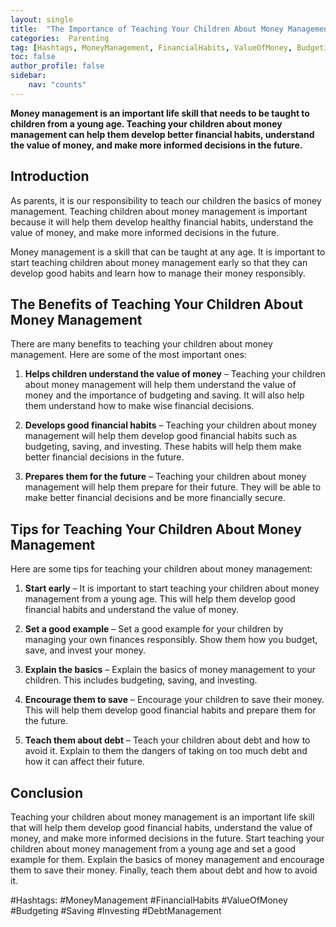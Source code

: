 ```yaml
---
layout: single
title:  "The Importance of Teaching Your Children About Money Management"
categories:  Parenting
tag: [Hashtags, MoneyManagement, FinancialHabits, ValueOfMoney, Budgeting, Saving, Investing, DebtManagement, ]
toc: false
author_profile: false
sidebar:
    nav: "counts"
---
```

    
**Money management is an important life skill that needs to be taught to children from a young age. Teaching your children about money management can help them develop better financial habits, understand the value of money, and make more informed decisions in the future.**

## Introduction

As parents, it is our responsibility to teach our children the basics of money management. Teaching children about money management is important because it will help them develop healthy financial habits, understand the value of money, and make more informed decisions in the future. 

Money management is a skill that can be taught at any age. It is important to start teaching children about money management early so that they can develop good habits and learn how to manage their money responsibly. 

## The Benefits of Teaching Your Children About Money Management

There are many benefits to teaching your children about money management. Here are some of the most important ones:

1. **Helps children understand the value of money** – Teaching your children about money management will help them understand the value of money and the importance of budgeting and saving. It will also help them understand how to make wise financial decisions.

2. **Develops good financial habits** – Teaching your children about money management will help them develop good financial habits such as budgeting, saving, and investing. These habits will help them make better financial decisions in the future.

3. **Prepares them for the future** – Teaching your children about money management will help them prepare for their future. They will be able to make better financial decisions and be more financially secure.

## Tips for Teaching Your Children About Money Management

Here are some tips for teaching your children about money management:

1. **Start early** – It is important to start teaching your children about money management from a young age. This will help them develop good financial habits and understand the value of money.

2. **Set a good example** – Set a good example for your children by managing your own finances responsibly. Show them how you budget, save, and invest your money.

3. **Explain the basics** – Explain the basics of money management to your children. This includes budgeting, saving, and investing.

4. **Encourage them to save** – Encourage your children to save their money. This will help them develop good financial habits and prepare them for the future.

5. **Teach them about debt** – Teach your children about debt and how to avoid it. Explain to them the dangers of taking on too much debt and how it can affect their future.

## Conclusion

Teaching your children about money management is an important life skill that will help them develop good financial habits, understand the value of money, and make more informed decisions in the future. Start teaching your children about money management from a young age and set a good example for them. Explain the basics of money management and encourage them to save their money. Finally, teach them about debt and how to avoid it.

#Hashtags: 
#MoneyManagement #FinancialHabits #ValueOfMoney #Budgeting #Saving #Investing #DebtManagement